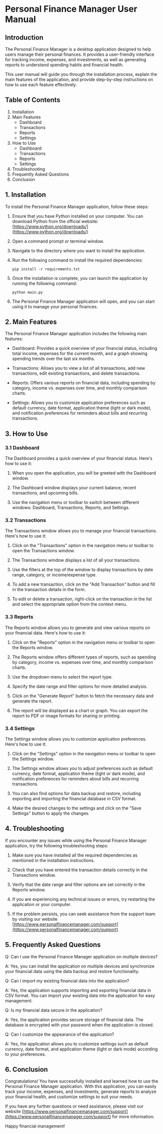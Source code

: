 # Personal Finance Manager User Manual

## Introduction

The Personal Finance Manager is a desktop application designed to help users manage their personal finances. It provides a user-friendly interface for tracking income, expenses, and investments, as well as generating reports to understand spending habits and financial health.

This user manual will guide you through the installation process, explain the main features of the application, and provide step-by-step instructions on how to use each feature effectively.

## Table of Contents

1. Installation
2. Main Features
   - Dashboard
   - Transactions
   - Reports
   - Settings
3. How to Use
   - Dashboard
   - Transactions
   - Reports
   - Settings
4. Troubleshooting
5. Frequently Asked Questions
6. Conclusion

## 1. Installation

To install the Personal Finance Manager application, follow these steps:

1. Ensure that you have Python installed on your computer. You can download Python from the official website: [https://www.python.org/downloads/](https://www.python.org/downloads/)

2. Open a command prompt or terminal window.

3. Navigate to the directory where you want to install the application.

4. Run the following command to install the required dependencies:

   ```
   pip install -r requirements.txt
   ```

5. Once the installation is complete, you can launch the application by running the following command:

   ```
   python main.py
   ```

6. The Personal Finance Manager application will open, and you can start using it to manage your personal finances.

## 2. Main Features

The Personal Finance Manager application includes the following main features:

- Dashboard: Provides a quick overview of your financial status, including total income, expenses for the current month, and a graph showing spending trends over the last six months.

- Transactions: Allows you to view a list of all transactions, add new transactions, edit existing transactions, and delete transactions.

- Reports: Offers various reports on financial data, including spending by category, income vs. expenses over time, and monthly comparison charts.

- Settings: Allows you to customize application preferences such as default currency, date format, application theme (light or dark mode), and notification preferences for reminders about bills and recurring transactions.

## 3. How to Use

### 3.1 Dashboard

The Dashboard provides a quick overview of your financial status. Here's how to use it:

1. When you open the application, you will be greeted with the Dashboard window.

2. The Dashboard window displays your current balance, recent transactions, and upcoming bills.

3. Use the navigation menu or toolbar to switch between different windows: Dashboard, Transactions, Reports, and Settings.

### 3.2 Transactions

The Transactions window allows you to manage your financial transactions. Here's how to use it:

1. Click on the "Transactions" option in the navigation menu or toolbar to open the Transactions window.

2. The Transactions window displays a list of all your transactions.

3. Use the filters at the top of the window to display transactions by date range, category, or income/expense type.

4. To add a new transaction, click on the "Add Transaction" button and fill in the transaction details in the form.

5. To edit or delete a transaction, right-click on the transaction in the list and select the appropriate option from the context menu.

### 3.3 Reports

The Reports window allows you to generate and view various reports on your financial data. Here's how to use it:

1. Click on the "Reports" option in the navigation menu or toolbar to open the Reports window.

2. The Reports window offers different types of reports, such as spending by category, income vs. expenses over time, and monthly comparison charts.

3. Use the dropdown menu to select the report type.

4. Specify the date range and filter options for more detailed analysis.

5. Click on the "Generate Report" button to fetch the necessary data and generate the report.

6. The report will be displayed as a chart or graph. You can export the report to PDF or image formats for sharing or printing.

### 3.4 Settings

The Settings window allows you to customize application preferences. Here's how to use it:

1. Click on the "Settings" option in the navigation menu or toolbar to open the Settings window.

2. The Settings window allows you to adjust preferences such as default currency, date format, application theme (light or dark mode), and notification preferences for reminders about bills and recurring transactions.

3. You can also find options for data backup and restore, including exporting and importing the financial database in CSV format.

4. Make the desired changes to the settings and click on the "Save Settings" button to apply the changes.

## 4. Troubleshooting

If you encounter any issues while using the Personal Finance Manager application, try the following troubleshooting steps:

1. Make sure you have installed all the required dependencies as mentioned in the installation instructions.

2. Check that you have entered the transaction details correctly in the Transactions window.

3. Verify that the date range and filter options are set correctly in the Reports window.

4. If you are experiencing any technical issues or errors, try restarting the application or your computer.

5. If the problem persists, you can seek assistance from the support team by visiting our website [https://www.personalfinancemanager.com/support](https://www.personalfinancemanager.com/support)

## 5. Frequently Asked Questions

Q: Can I use the Personal Finance Manager application on multiple devices?

A: Yes, you can install the application on multiple devices and synchronize your financial data using the data backup and restore functionality.

Q: Can I import my existing financial data into the application?

A: Yes, the application supports importing and exporting financial data in CSV format. You can import your existing data into the application for easy management.

Q: Is my financial data secure in the application?

A: Yes, the application provides secure storage of financial data. The database is encrypted with your password when the application is closed.

Q: Can I customize the appearance of the application?

A: Yes, the application allows you to customize settings such as default currency, date format, and application theme (light or dark mode) according to your preferences.

## 6. Conclusion

Congratulations! You have successfully installed and learned how to use the Personal Finance Manager application. With this application, you can easily track your income, expenses, and investments, generate reports to analyze your financial health, and customize settings to suit your needs.

If you have any further questions or need assistance, please visit our website [https://www.personalfinancemanager.com/support](https://www.personalfinancemanager.com/support) for more information.

Happy financial management!

```